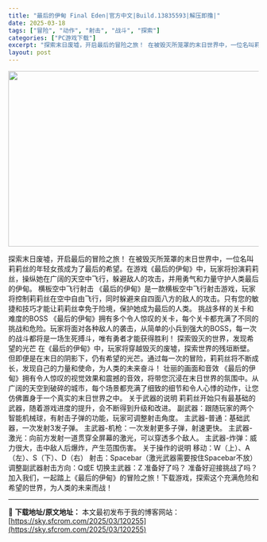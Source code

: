 ```yaml
---
title: "最后的伊甸 Final Eden|官方中文|Build.13835593|解压即撸|"
date: 2025-03-18
tags: ["冒险", "动作", "射击", "战斗", "探索"]
categories: ["PC游戏下载"]
excerpt: "探索末日废墟，开启最后的冒险之旅！ 在被毁灭所笼罩的末日世界中，一位名叫莉莉丝的年轻女孩成为了最后的希望。在游戏《最后的伊甸》中，玩家将扮演莉莉丝，操纵她在广阔的天空中飞行，躲避敌人的攻击，并用勇气和力量守护人类最后的伊甸。 横板空中飞行射击 《最后的伊甸》是一款横板空中飞行射击游戏，玩家将控制莉莉&hellip;"
layout: post
---
```


<img class="aligncenter size-full wp-image-120223" src="https://sky.sfcrom.com/wp-content/uploads/2025/03/2025031805390771.webp" alt="" width="616" height="353" />

探索末日废墟，开启最后的冒险之旅！
在被毁灭所笼罩的末日世界中，一位名叫莉莉丝的年轻女孩成为了最后的希望。在游戏《最后的伊甸》中，玩家将扮演莉莉丝，操纵她在广阔的天空中飞行，躲避敌人的攻击，并用勇气和力量守护人类最后的伊甸。
横板空中飞行射击
《最后的伊甸》是一款横板空中飞行射击游戏，玩家将控制莉莉丝在空中自由飞行，同时躲避来自四面八方的敌人的攻击。只有您的敏捷和技巧才能让莉莉丝幸免于险境，保护她成为最后的人类。
挑战多样的关卡和难度的BOSS
《最后的伊甸》拥有多个令人惊叹的关卡，每个关卡都充满了不同的挑战和危险。玩家将面对各种敌人的袭击，从简单的小兵到强大的BOSS，每一次的战斗都将是一场生死搏斗，唯有勇者才能获得胜利！
探索毁灭的世界，发现希望的光芒
在《最后的伊甸》中，玩家将穿越毁灭的废墟，探索世界的残垣断壁。但即便是在末日的阴影下，仍有希望的光芒。通过每一次的冒险，莉莉丝将不断成长，发现自己的力量和使命，为人类的未来奋斗！
壮丽的画面和音效
《最后的伊甸》拥有令人惊叹的视觉效果和震撼的音效，将带您沉浸在末日世界的氛围中。从广阔的天空到破碎的城市，每个场景都充满了细致的细节和令人心悸的动作，让您仿佛置身于一个真实的末日世界之中。
关于武器的说明
莉莉丝开始只有最基础的武器，随着游戏进度的提升，会不断得到升级和改进。
副武器：跟随玩家的两个智能机械球，有射击子弹的功能，玩家可调整射击角度。
主武器-普通：基础武器，一次发射3发子弹。
主武器-机枪：一次发射更多子弹，射速更快。
主武器-激光：向前方发射一道贯穿全屏幕的激光，可以穿透多个敌人。
主武器-炸弹：威力很大，击中敌人后爆炸，产生范围伤害。
关于操作的说明
移动：W（上）、A（左）、S（下）、D（右）
射击：Spacebar（激光武器需要按住Spacebar不放）
调整副武器射击方向：Q或E
切换主武器：Z
准备好了吗？
准备好迎接挑战了吗？加入我们，一起踏上《最后的伊甸》的冒险之旅！下载游戏，探索这个充满危险和希望的世界，为人类的未来而战！

---
📖 **下载地址/原文地址：** 本文最初发布于我的博客网站：[https://sky.sfcrom.com/2025/03/120255](https://sky.sfcrom.com/2025/03/120255)
